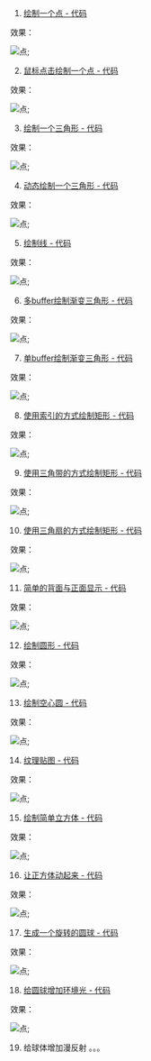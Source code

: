 1. [绘制一个点 - 代码](../../demos/webgl/class01.html)

效果：

![点](./images/1.jpg);

2. [鼠标点击绘制一个点 - 代码](../../demos/webgl/class02.html)

效果：

![点](./images/2.jpg);

3. [绘制一个三角形 - 代码](../../demos/webgl/class03.html)

效果：

![点](./images/3.jpg);

4. [动态绘制一个三角形 - 代码](../../demos/webgl/class04.html)

效果：

![点](./images/4.jpg);

5. [绘制线 - 代码](../../demos/webgl/class05.html)

效果：

![点](./images/5.jpg);

6. [多buffer绘制渐变三角形 - 代码](../../demos/webgl/class06.html)

效果：

![点](./images/6.jpg);

7. [单buffer绘制渐变三角形 - 代码](../../demos/webgl/class07.html)

效果：

![点](./images/7.jpg);

8. [使用索引的方式绘制矩形 - 代码](../../demos/webgl/class08.html)

效果：

![点](./images/8.jpg);

9. [使用三角带的方式绘制矩形 - 代码](../../demos/webgl/class09.html)

效果：

![点](./images/9.jpg);

10. [使用三角扇的方式绘制矩形 - 代码](../../demos/webgl/class010.html)

效果：

![点](./images/10.jpg);

11. [简单的背面与正面显示 - 代码](../../demos/webgl/class011.html)

效果：

![点](./images/11.jpg);

12. [绘制圆形 - 代码](../../demos/webgl/class012.html)

效果：

![点](./images/12.jpg);

13. [绘制空心圆 - 代码](../../demos/webgl/class013.html)

效果：

![点](./images/13.jpg);

14. [纹理贴图 - 代码](../../demos/webgl/class014.html)

效果：

![点](./images/14.jpg);

15. [绘制简单立方体 - 代码](../../demos/webgl/class015.html)

效果：

![点](./images/15.jpg);

16. [让正方体动起来 - 代码](../../demos/webgl/class016.html)

效果：

![点](./images/16.jpg);

17. [生成一个旋转的圆球 - 代码](../../demos/webgl/class018.html)

效果：

![点](./images/18.jpg);

18. [给圆球增加环境光 - 代码](../../demos/webgl/class019.html)

效果：

![点](./images/19.jpg);

19. 给球体增加漫反射 。。。 